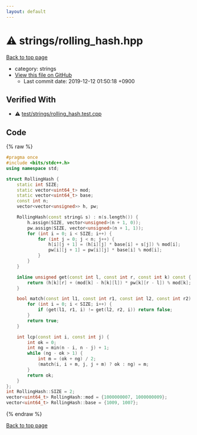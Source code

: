 ```yaml
---
layout: default
---
```


<!-- mathjax config similar to math.stackexchange -->
<script type="text/javascript" async
  src="https://cdnjs.cloudflare.com/ajax/libs/mathjax/2.7.5/MathJax.js?config=TeX-MML-AM_CHTML">
</script>
<script type="text/x-mathjax-config">
  MathJax.Hub.Config({
    TeX: { equationNumbers: { autoNumber: "AMS" }},
    tex2jax: {
      inlineMath: [ ['$','$'] ],
      processEscapes: true
    },
    "HTML-CSS": { matchFontHeight: false },
    displayAlign: "left",
    displayIndent: "2em"
  });
</script>

<script type="text/javascript" src="https://cdnjs.cloudflare.com/ajax/libs/jquery/3.4.1/jquery.min.js"></script>
<script src="https://cdn.jsdelivr.net/npm/jquery-balloon-js@1.1.2/jquery.balloon.min.js" integrity="sha256-ZEYs9VrgAeNuPvs15E39OsyOJaIkXEEt10fzxJ20+2I=" crossorigin="anonymous"></script>
<script type="text/javascript" src="../../assets/js/copy-button.js"></script>
<link rel="stylesheet" href="../../assets/css/copy-button.css" />


# :warning: strings/rolling_hash.hpp
<a href="../../index.html">Back to top page</a>

* category: strings
* <a href="{{ site.github.repository_url }}/blob/master/strings/rolling_hash.hpp">View this file on GitHub</a>
    - Last commit date: 2019-12-12 01:50:18 +0900




## Verified With
* :warning: <a href="../../verify/test/strings/rolling_hash.test.cpp.html">test/strings/rolling_hash.test.cpp</a>


## Code
{% raw %}
```cpp
#pragma once
#include <bits/stdc++.h>
using namespace std;

struct RollingHash {
    static int SIZE;
    static vector<uint64_t> mod;
    static vector<uint64_t> base;
    const int n;
    vector<vector<unsigned>> h, pw;

    RollingHash(const string& s) : n(s.length()) {
        h.assign(SIZE, vector<unsigned>(n + 1, 0));
        pw.assign(SIZE, vector<unsigned>(n + 1, 1));
        for (int i = 0; i < SIZE; i++) {
            for (int j = 0; j < n; j++) {
                h[i][j + 1] = (h[i][j] * base[i] + s[j]) % mod[i];
                pw[i][j + 1] = pw[i][j] * base[i] % mod[i];
            }
        }
    }

    inline unsigned get(const int l, const int r, const int k) const {
        return (h[k][r] + (mod[k] - h[k][l]) * pw[k][r - l]) % mod[k];
    }

    bool match(const int l1, const int r1, const int l2, const int r2) const {
        for (int i = 0; i < SIZE; i++) {
            if (get(l1, r1, i) != get(l2, r2, i)) return false;
        }
        return true;
    }

    int lcp(const int i, const int j) {
        int ok = 0;
        int ng = min(n - i, n - j) + 1;
        while (ng - ok > 1) {
            int m = (ok + ng) / 2;
            (match(i, i + m, j, j + m) ? ok : ng) = m;
        }
        return ok;
    }
};
int RollingHash::SIZE = 2;
vector<uint64_t> RollingHash::mod = {1000000007, 1000000009};
vector<uint64_t> RollingHash::base = {1009, 1007};
```
{% endraw %}

<a href="../../index.html">Back to top page</a>

